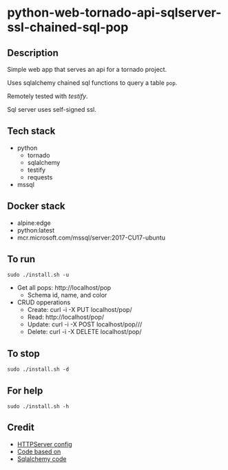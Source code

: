 # python-web-tornado-api-sqlserver-ssl-chained-sql-pop

## Description
Simple web app that serves an api
for a tornado project.

Uses sqlalchemy chained sql functions to query a table `pop`.

Remotely tested with *testify*.

Sql server uses self-signed ssl.

## Tech stack
- python
  - tornado
  - sqlalchemy
  - testify
  - requests
- mssql

## Docker stack
- alpine:edge
- python:latest
- mcr.microsoft.com/mssql/server:2017-CU17-ubuntu

## To run
`sudo ./install.sh -u`
- Get all pops: http://localhost/pop
  - Schema id, name, and color
- CRUD opperations
  - Create: curl -i -X PUT localhost/pop/<id>
  - Read: http://localhost/pop/<id>
  - Update: curl -i -X POST localhost/pop/<id>/<name>/<color>
  - Delete: curl -i -X DELETE localhost/pop/<id>

## To stop
`sudo ./install.sh -d`

## For help
`sudo ./install.sh -h`

## Credit
- [HTTPServer config](https://phrase.com/blog/posts/tornado-web-framework-i18n/)
- [Code based on](https://www.tornadoweb.org/en/stable/)
- [Sqlalchemy code](https://medium.com/swlh/tornado-and-sqlalchemy-847eecbc0445)